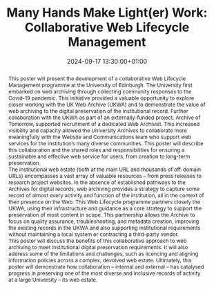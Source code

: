 ---
abstract: "This poster will present the development of a collaborative Web Lifecycle
  Management programme at the University of Edinburgh. The University first embarked
  on web archiving through collecting community responses to the Covid-19 pandemic.
  This initiative provided a valuable opportunity to explore closer working with the
  UK Web Archive (UKWA) and to demonstrate the value of web archiving to the digital
  preservation of the institutional record. Further collaboration with the UKWA as
  part of an externally-funded project, Archive of Tomorrow, supported recruitment
  of a dedicated Web Archivist. This increased visibility and capacity allowed the
  University Archives to collaborate more meaningfully with the Website and Communications
  team who support web services for the institution’s many diverse communities. This
  poster will describe this collaboration and the shared roles and responsibilities
  for ensuring a sustainable and effective web service for users, from creation to
  long-term preservation. \n\nThe institutional web estate (both at the main URL and
  thousands of off-domain URLs) encompasses a vast array of valuable resources – from
  press releases to research project websites. In the absence of established pathways
  to the Archives for digital records, web archiving provides a strategy to capture
  some record of almost every activity and function of the institution, all in the
  context of their presence on the Web. This Web Lifecycle programme partners closely
  the UKWA, using their infrastructure and guidance as a core strategy to support
  the preservation of most content in scope. This partnership allows the Archive to
  focus on quality assurance, troubleshooting, and metadata creation, improving the
  existing records in the UKWA and also supporting institutional requirements without
  maintaining a local system or contracting a third-party vendor.  \n\nThis poster
  will discuss the benefits of this collaborative approach to web archiving to meet
  institutional digital preservation requirements. It will also address some of the
  limitations and challenges, such as licencing and aligning information policies
  across a complex, devolved web estate. Ultimately, this poster will demonstrate
  how collaboration – internal and external – has catalysed progress in preserving
  one of the most diverse and inclusive records of activity at a large University
  – its web estate."
creators:
- Alice Austin
- Sara Day Thomson
date: 2024-09-17 13:30:00+01:00
document_url: https://drive.google.com/file/d/102Vgj5mxklCrv2_vVeh8aMQnMgObySqw/view?usp=drive_link
grand_parent: iPRES
institutions: []
keywords:
- approaches to preservation
- from document to data
landing_page_url: https://zenodo.org/records/13682709
language: eng
layout: publication
license: Creative Commons Attribution 4.0 (CC-BY-4.0)
notes_url: ''
parent: iPRES 2024
publication_type: poster
size: null
slides_url: ''
source_name: iPRES
stream_url: ''
title: 'Many Hands Make Light(er) Work: Collaborative Web Lifecycle Management'
year: 2024
---